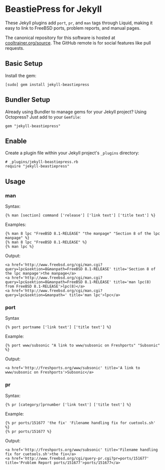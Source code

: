 BeastiePress for Jekyll
=======================

These Jekyll plugins add ```port```, ```pr```, and ```man``` tags through Liquid, making it easy to link to FreeBSD ports, problem reports, and manual pages.

The canonical repository for this software is hosted at [cooltrainer.org/source](https://cooltrainer.org/source/). The GitHub remote is for social features like pull requests.

Basic Setup
-----------
Install the gem:

	[sudo] gem install jekyll-beastiepress

Bundler Setup
-------------
Already using Bundler to manage gems for your Jekyll project? Using Octopress? Just add to your ```Gemfile```:

	gem "jekyll-beastiepress"

Enable
------
Create a plugin file within your Jekyll project's ```_plugins``` directory:

	# _plugins/jekyll-beastiepress.rb
	require "jekyll-beastiepress"

Usage
-----

### man
Syntax:

	{% man [section] command ['release'] ['link text'] ['title text'] %}

Examples:

	{% man 8 lpc "FreeBSD 8.1-RELEASE" "the manpage" "Section 8 of the lpc manpage" %}
	{% man 8 lpc "FreeBSD 8.1-RELEASE" %}
	{% man lpc %}

Output:

	<a href='http://www.freebsd.org/cgi/man.cgi?query=lpc&sektion=8&manpath=FreeBSD 8.1-RELEASE' title='Section 8 of the lpc manpage'>the manpage</a>
	<a href='http://www.freebsd.org/cgi/man.cgi?query=lpc&sektion=8&manpath=FreeBSD 8.1-RELEASE' title='man lpc(8) from FreeBSD 8.1-RELEASE'>lpc(8)</a>
	<a href='http://www.freebsd.org/cgi/man.cgi?query=lpc&sektion=&manpath=' title='man lpc'>lpc</a>

### port
Syntax

	{% port portname ['link text'] ['title text'] %}

Example:

	{% port www/subsonic "A link to www/subsonic on Freshports" "Subsonic" %}

Output:

	<a href='http://freshports.org/www/subsonic' title='A link to www/subsonic on Freshports'>Subsonic</a>

### pr
Syntax:

	{% pr [category/]prnumber ['link text'] ['title text'] %}

Example:

	{% pr ports/151677 'the fix' 'Filename handling fix for cuetools.sh' %}
	{% pr ports/151677 %}

Output:

	<a href='http://freshports.org/www/subsonic' title='Filename handling fix for cuetools.sh'>the fix</a>
	<a href='http://www.freebsd.org/cgi/query-pr.cgi?pr=ports/151677' title='Problem Report ports/151677'>ports/151677</a>


